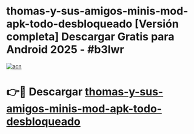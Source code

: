 # thomas-y-sus-amigos-minis-mod-apk-todo-desbloqueado  [Versión completa] Descargar Gratis para Android 2025 - #b3lwr

[![acn](https://github.com/user-attachments/assets/0f9c940e-d8b0-45ae-aac7-cd30a18b3e1c)](https://apps.freeplayer.one?title=thomas-y-sus-amigos-minis-mod-apk-todo-desbloqueado&ref=9F)

# 👉🔴 Descargar [thomas-y-sus-amigos-minis-mod-apk-todo-desbloqueado](https://apps.freeplayer.one?title=thomas-y-sus-amigos-minis-mod-apk-todo-desbloqueado&ref=9F)